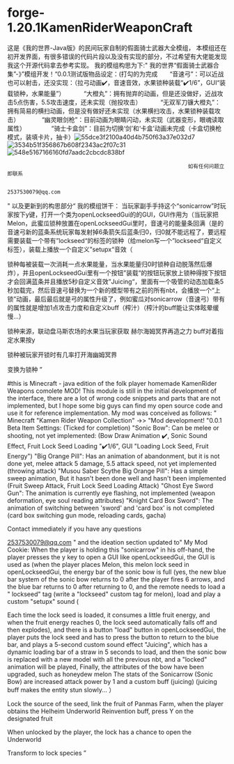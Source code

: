 # forge-1.20.1KamenRiderWeaponCraft
这是《我的世界-Java版》的民间玩家自制的假面骑士武器大全模组，
本模组还在初开发界面，有很多错误的代码片段以及没有实现的部分，不过希望有大佬能发现我这个开源代码拿去参考实现。
我的模组构思为下:"
    我的世界“假面骑士武器合集”-》”模组开发！“0.0.1测试版物品设定：(打勾的为完成       “音速弓”：可以近战也可以射击，还没实现：（拉弓动画✔️，音速音效，水果锁种装载“✔️1/6”，GUI“装载锁种，水果能量”）           “大橙丸”：拥有抛弃的动画，但是还没做好，近战攻击5点伤害，5.5攻击速度，还未实现（抛投攻击）           “无双军刀镰大橙丸”：拥有简易的横扫动画，但是没有做好还未实现（水果横扫攻击，水果锁种装载攻击）             “幽灵眼剑枪”：目前动画为眼睛闪动，未实现（武器变形，眼魂读取属性）               “骑士卡盒剑”：目前为切换‘剑’和‘卡盒’动画未完成（卡盒切换枪模式，装填卡片，抽卡）![55dce3f2100a40d4b750f63a37e032d7](https://github.com/user-attachments/assets/657c3a6d-66a8-4e6f-ac97-d59b4fdbf409)
    ![3534b51f356867b608f2343ac2f07c31](https://github.com/user-attachments/assets/ba79f081-c3d3-46c1-bad1-5887694b201a)
![548e5167166160fd7aadc2cbcdc838bf](https://github.com/user-attachments/assets/9061de8c-b8a4-43b8-be5e-b7e345de727c)



                                                              如有任何问题立即联系

                                                                          2537530079@qq.com
"
以及更新到的构思部分“
  我的模组饼干： 当玩家副手手持这个“sonicarrow”时玩家按下y键，打开一个类为openLockseedGui的的GUI，GUI作用为（当玩家把Melon，此蜜瓜锁种放置在openLockseedGui里时，音速弓的能量条回满（是的音速弓新的蓝条系统玩家每发射掉6条箭矢后蓝条归0，归0就不能远程了，要远程需要装载一个带有”lockseed“的标签的锁种（给melon写一个”lockseed“自定义标签），装载上播放一个自定义”setupx“音效（

锁种每被装载一次消耗一点水果能量，当水果能量归0时锁种自动脱落然后爆炸），并且openLockseedGui里有一个按钮”装载“的按钮玩家放上锁种得按下按钮才会回满蓝条并且播放5秒自定义音效”Juicing“，里面有一个吸管的动态加载条5秒加载完，然后音速弓替换为一个新的模型带有之前的所有nbt，会播放一个“上锁”动画，最后最后就是弓的属性升级了，例如蜜瓜对sonicarrow（音速弓）带有的属性就是增加1点攻击力度和自定义buff（榨汁）（榨汁的buff能让实体眩晕缓慢...）

锁种来源，联动盘马斯农场的水果当玩家获取 赫尔海姆冥界再造之力 buff对着指定水果按y

锁种被玩家开锁时有几率打开海幽姆冥界

变换为锁种
”


#this is Minecraft - java edition of the folk player homemade KamenRider Weapons comolete MOD!
  This module is still in the initial development of the interface, there are a lot of wrong code snippets and parts that are not implemented, but I hope some big guys can find my open source code and use it for reference implementation.
My mod was conceived as follows: "
    Minecraft "Kamen Rider Weapon Collection" ->> "Mod development! "0.0.1 Beta Item Settings: (Ticked for completion) "Sonic Bow": Can be melee or shooting, not yet implemented: (Bow Draw Animation ✔️, Sonic Sound Effect, Fruit Lock Seed Loading "✔️1/6", GUI "Loading Lock Seed, Fruit Energy") "Big Orange Pill": Has an animation of abandonment, but it is not done yet, melee attack 5 damage, 5.5 attack speed, not yet implemented (throwing attack) "Musou Saber Scythe Big Orange Pill": Has a simple sweep animation, But it hasn't been done well and hasn't been implemented (Fruit Sweep Attack, Fruit Lock Seed Loading Attack) "Ghost Eye Sword Gun": The animation is currently eye flashing, not implemented (weapon deformation, eye soul reading attributes) "Knight Card Box Sword": The animation of switching between 'sword' and 'card box' is not completed (card box switching gun mode, reloading cards, gacha)

Contact immediately if you have any questions

2537530079@qq.com
"
and the ideation section updated to"
  My Mod Cookie: When the player is holding this "sonicarrow" in his off-hand, the player presses the y key to open a GUI like openLockseedGui, the GUI is used as (when the player places Melon, this melon lock seed in openLockseedGui, the energy bar of the sonic bow is full (yes, the new blue bar system of the sonic bow returns to 0 after the player fires 6 arrows, and the blue bar returns to 0 after returning to 0, and the remote needs to load a " lockseed" tag (write a "lockseed" custom tag for melon), load and play a custom "setupx" sound (

Each time the lock seed is loaded, it consumes a little fruit energy, and when the fruit energy reaches 0, the lock seed automatically falls off and then explodes), and there is a button "load" button in openLockseedGui, the player puts the lock seed and has to press the button to return to the blue bar, and plays a 5-second custom sound effect "Juicing", which has a dynamic loading bar of a straw in 5 seconds to load, and then the sonic bow is replaced with a new model with all the previous nbt, and a "locked" animation will be played, Finally, the attributes of the bow have been upgraded, such as honeydew melon The stats of the Sonicarrow (Sonic Bow) are increased attack power by 1 and a custom buff (juicing) (juicing buff makes the entity stun slowly... ）

Lock the source of the seed, link the fruit of Panmas Farm, when the player obtains the Helheim Underworld Reinvention buff, press Y on the designated fruit

When unlocked by the player, the lock has a chance to open the Underworld

Transform to lock species
”

